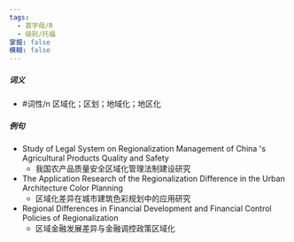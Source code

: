 ```yaml
---
tags:
  - 首字母/R
  - 级别/托福
掌握: false
模糊: false
---
```

##### 词义
- #词性/n  区域化；区划；地域化；地区化
##### 例句
- Study of Legal System on Regionalization Management of China 's Agricultural Products Quality and Safety
	- 我国农产品质量安全区域化管理法制建设研究
- The Application Research of the Regionalization Difference in the Urban Architecture Color Planning
	- 区域化差异在城市建筑色彩规划中的应用研究
- Regional Differences in Financial Development and Financial Control Policies of Regionalization
	- 区域金融发展差异与金融调控政策区域化

